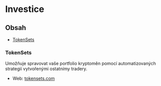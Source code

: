 # Investice



## Obsah

- [TokenSets](#TokenSets)



### TokenSets

Umožňuje spravovat vaše portfolio kryptoměn pomocí automatizovaných strategií vytvořenými ostatnímy tradery.

- Web: [tokensets.com](https://www.tokensets.com/)

